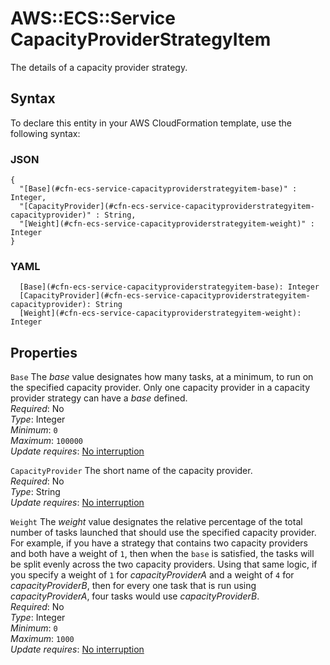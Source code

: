 # AWS::ECS::Service CapacityProviderStrategyItem<a name="aws-properties-ecs-service-capacityproviderstrategyitem"></a>

The details of a capacity provider strategy\.

## Syntax<a name="aws-properties-ecs-service-capacityproviderstrategyitem-syntax"></a>

To declare this entity in your AWS CloudFormation template, use the following syntax:

### JSON<a name="aws-properties-ecs-service-capacityproviderstrategyitem-syntax.json"></a>

```
{
  "[Base](#cfn-ecs-service-capacityproviderstrategyitem-base)" : Integer,
  "[CapacityProvider](#cfn-ecs-service-capacityproviderstrategyitem-capacityprovider)" : String,
  "[Weight](#cfn-ecs-service-capacityproviderstrategyitem-weight)" : Integer
}
```

### YAML<a name="aws-properties-ecs-service-capacityproviderstrategyitem-syntax.yaml"></a>

```
  [Base](#cfn-ecs-service-capacityproviderstrategyitem-base): Integer
  [CapacityProvider](#cfn-ecs-service-capacityproviderstrategyitem-capacityprovider): String
  [Weight](#cfn-ecs-service-capacityproviderstrategyitem-weight): Integer
```

## Properties<a name="aws-properties-ecs-service-capacityproviderstrategyitem-properties"></a>

`Base`  <a name="cfn-ecs-service-capacityproviderstrategyitem-base"></a>
The *base* value designates how many tasks, at a minimum, to run on the specified capacity provider\. Only one capacity provider in a capacity provider strategy can have a *base* defined\.  
*Required*: No  
*Type*: Integer  
*Minimum*: `0`  
*Maximum*: `100000`  
*Update requires*: [No interruption](https://docs.aws.amazon.com/AWSCloudFormation/latest/UserGuide/using-cfn-updating-stacks-update-behaviors.html#update-no-interrupt)

`CapacityProvider`  <a name="cfn-ecs-service-capacityproviderstrategyitem-capacityprovider"></a>
The short name of the capacity provider\.  
*Required*: No  
*Type*: String  
*Update requires*: [No interruption](https://docs.aws.amazon.com/AWSCloudFormation/latest/UserGuide/using-cfn-updating-stacks-update-behaviors.html#update-no-interrupt)

`Weight`  <a name="cfn-ecs-service-capacityproviderstrategyitem-weight"></a>
The *weight* value designates the relative percentage of the total number of tasks launched that should use the specified capacity provider\.  
For example, if you have a strategy that contains two capacity providers and both have a weight of `1`, then when the `base` is satisfied, the tasks will be split evenly across the two capacity providers\. Using that same logic, if you specify a weight of `1` for *capacityProviderA* and a weight of `4` for *capacityProviderB*, then for every one task that is run using *capacityProviderA*, four tasks would use *capacityProviderB*\.  
*Required*: No  
*Type*: Integer  
*Minimum*: `0`  
*Maximum*: `1000`  
*Update requires*: [No interruption](https://docs.aws.amazon.com/AWSCloudFormation/latest/UserGuide/using-cfn-updating-stacks-update-behaviors.html#update-no-interrupt)